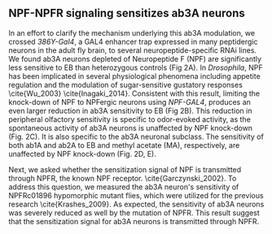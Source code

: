 ## NPF-NPFR signaling sensitizes ab3A neurons

In an effort to clarify the mechanism underlying this ab3A modulation, we crossed _386Y-Gal4_, a GAL4 enhancer trap expressed in many peptidergic neurons in the adult fly brain, to several neuropeptide-specific RNAi lines.
We found ab3A neurons depleted of Neuropeptide F (NPF) are significantly less sensitive to EB than heterozygous controls (Fig 2A).
In _Drosophila_, NPF has been implicated in several physiological phenomena including appetite regulation and the modulation of sugar-sensitive gustatory responses \cite{Wu_2003} \cite{Inagaki_2014}.
Consistent with this result, limiting the knock-down of NPF to NPFergic neurons using _NPF-GAL4_, produces an even larger reduction in ab3A sensitivity to EB (Fig 2B). 
This reduction in peripheral olfactory sensitivity is specific to odor-evoked activity, as the spontaneous activity of ab3A neurons is unaffected by NPF knock-down (Fig. 2C).
It is also specific to the ab3A neuronal subclass.
The sensitivity of both ab1A and ab2A to EB and methyl acetate (MA), respectively, are unaffected by NPF knock-down (Fig. 2D, E).

Next, we asked whether the sensitization signal of NPF is transmitted through NPFR, the known NPF receptor. \cite{Garczynski_2002}. 
To address this question, we measured the ab3A neuron's sensitivity of NPFRc01896 hypomorphic mutant flies, which were utilized for the previous research \cite{Krashes_2009}. 
As expected, the sensitivity of ab3A neurons was severely reduced as well by the mutation of NPFR. 
This result suggest that the sensitization signal for ab3A neurons is transmitted through NPFR.